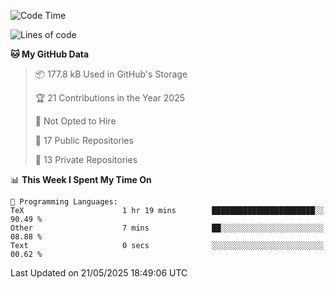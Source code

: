 <!--START_SECTION:waka-->
![Code Time](http://img.shields.io/badge/Code%20Time-1%2C114%20hrs%202%20mins-blue)

![Lines of code](https://img.shields.io/badge/From%20Hello%20World%20I%27ve%20Written-224.9%20thousand%20lines%20of%20code-blue)

**🐱 My GitHub Data** 

> 📦 177.8 kB Used in GitHub's Storage 
 > 
> 🏆 21 Contributions in the Year 2025
 > 
> 🚫 Not Opted to Hire
 > 
> 📜 17 Public Repositories 
 > 
> 🔑 13 Private Repositories 
 > 
📊 **This Week I Spent My Time On** 

```text
💬 Programming Languages: 
TeX                      1 hr 19 mins        ███████████████████████░░   90.49 % 
Other                    7 mins              ██░░░░░░░░░░░░░░░░░░░░░░░   08.88 % 
Text                     0 secs              ░░░░░░░░░░░░░░░░░░░░░░░░░   00.62 % 
```


 Last Updated on 21/05/2025 18:49:06 UTC
<!--END_SECTION:waka-->
